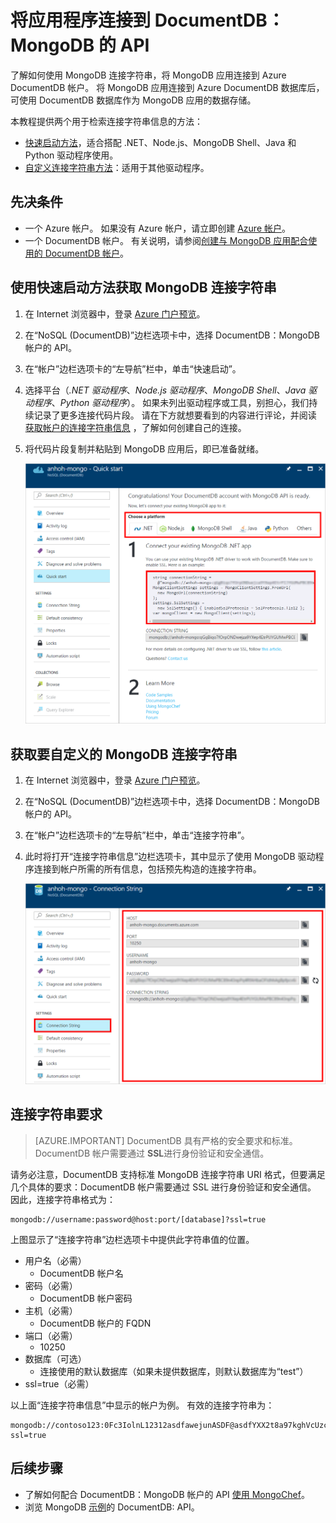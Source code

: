 <properties
    pageTitle="DocumentDB 帐户的 MongoDB 连接字符串 | Azure"
    description="了解如何使用 MongoDB 连接字符串将 MongoDB 应用连接到 Azure DocumentDB 帐户。"
    keywords="mongodb 连接字符串"
    services="documentdb"
    author="AndrewHoh"
    manager="jhubbard"
    editor=""
    documentationcenter=""
    translationtype="Human Translation" />
    
<tags
    ms.assetid="e36f7375-9329-403b-afd1-4ab49894f75e"
    ms.service="documentdb"
    ms.workload="data-services"
    ms.tgt_pltfrm="na"
    ms.devlang="na"
    ms.topic="article"
    ms.date="03/06/2017"
    wacn.date="04/17/2017"
    ms.author="anhoh"
    ms.sourcegitcommit="7cc8d7b9c616d399509cd9dbdd155b0e9a7987a8"
    ms.openlocfilehash="4ecee192ca8f56d251709c078f823106165eb804"
    ms.lasthandoff="04/07/2017" />

# <a name="connect-an-application-to-documentdb-api-for-mongodb"></a>将应用程序连接到 DocumentDB：MongoDB 的 API
了解如何使用 MongoDB 连接字符串，将 MongoDB 应用连接到 Azure DocumentDB 帐户。 将 MongoDB 应用连接到 Azure DocumentDB 数据库后，可使用 DocumentDB 数据库作为 MongoDB 应用的数据存储。 

本教程提供两个用于检索连接字符串信息的方法：

- [快速启动方法](#QuickstartConnection)，适合搭配 .NET、Node.js、MongoDB Shell、Java 和 Python 驱动程序使用。
- [自定义连接字符串方法](#GetCustomConnection)：适用于其他驱动程序。

## <a name="prerequisites"></a>先决条件

- 一个 Azure 帐户。 如果没有 Azure 帐户，请立即创建 [Azure 帐户](/pricing/1rmb-trial/)。 
- 一个 DocumentDB 帐户。 有关说明，请参阅[创建与 MongoDB 应用配合使用的 DocumentDB 帐户](/documentation/articles/documentdb-create-mongodb-account/)。

## <a id="QuickstartConnection"></a>使用快速启动方法获取 MongoDB 连接字符串
1. 在 Internet 浏览器中，登录 [Azure 门户预览](https://portal.azure.cn)。
2. 在“NoSQL (DocumentDB)”边栏选项卡中，选择 DocumentDB：MongoDB 帐户的 API。 
3. 在“帐户”边栏选项卡的“左导航”栏中，单击“快速启动”。 
4. 选择平台（*.NET 驱动程序*、*Node.js 驱动程序*、*MongoDB Shell*、*Java 驱动程序*、*Python 驱动程序*）。 如果未列出驱动程序或工具，别担心，我们持续记录了更多连接代码片段。 请在下方就想要看到的内容进行评论，并阅读 [获取帐户的连接字符串信息](#GetCustomConnection) ，了解如何创建自己的连接。
5. 将代码片段复制并粘贴到 MongoDB 应用后，即已准备就绪。

    ![“快速启动”边栏选项卡的屏幕截图](./media/documentdb-connect-mongodb-account/QuickStartBlade.png)

## <a name="GetCustomConnection"></a> 获取要自定义的 MongoDB 连接字符串
1. 在 Internet 浏览器中，登录 [Azure 门户预览](https://portal.azure.cn)。
2. 在“NoSQL (DocumentDB)”边栏选项卡中，选择 DocumentDB：MongoDB 帐户的 API。 
3. 在“帐户”边栏选项卡的“左导航”栏中，单击“连接字符串”。 
4. 此时将打开“连接字符串信息”边栏选项卡，其中显示了使用 MongoDB 驱动程序连接到帐户所需的所有信息，包括预先构造的连接字符串。

    ![连接字符串边栏选项卡的屏幕截图](./media/documentdb-connect-mongodb-account/ConnectionStringBlade.png)

## <a name="connection-string-requirements"></a>连接字符串要求
> [AZURE.IMPORTANT]
> DocumentDB 具有严格的安全要求和标准。 DocumentDB 帐户需要通过 **SSL**进行身份验证和安全通信。
>
>

请务必注意，DocumentDB 支持标准 MongoDB 连接字符串 URI 格式，但要满足几个具体的要求：DocumentDB 帐户需要通过 SSL 进行身份验证和安全通信。  因此，连接字符串格式为：

    mongodb://username:password@host:port/[database]?ssl=true

上图显示了“连接字符串”边栏选项卡中提供此字符串值的位置。

- 用户名（必需）
  - DocumentDB 帐户名
- 密码（必需）
  - DocumentDB 帐户密码
- 主机（必需）
  - DocumentDB 帐户的 FQDN
- 端口（必需）
  - 10250
- 数据库（可选）
  - 连接使用的默认数据库（如果未提供数据库，则默认数据库为“test”）
- ssl=true（必需）

以上面“连接字符串信息”中显示的帐户为例。  有效的连接字符串为：

    mongodb://contoso123:0Fc3IolnL12312asdfawejunASDF@asdfYXX2t8a97kghVcUzcDv98hawelufhawefafnoQRGwNj2nMPL1Y9qsIr9Srdw==@anhohmongo.documents.azure.com:10250/mydatabase?ssl=true

## <a name="next-steps"></a>后续步骤
- 了解如何配合 DocumentDB：MongoDB 帐户的 API [使用 MongoChef](/documentation/articles/documentdb-mongodb-mongochef/)。
- 浏览 MongoDB [示例](/documentation/articles/documentdb-mongodb-samples/)的 DocumentDB: API。

<!--Update_Description: update meta properties-->